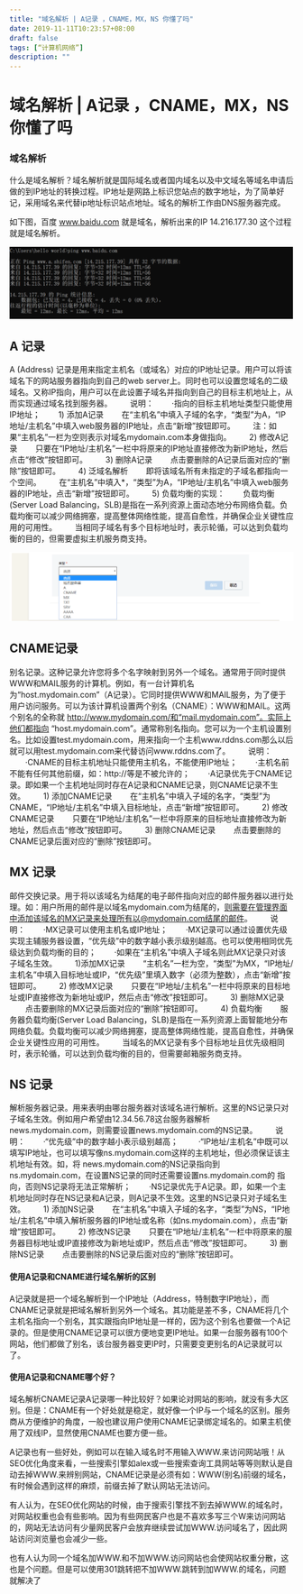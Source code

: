 ```yaml
---
title: "域名解析 | A记录 ，CNAME，MX，NS 你懂了吗"
date: 2019-11-11T10:23:57+08:00
draft: false
tags: [“计算机网络”]
description: ""
---
```




# 域名解析 | A记录 ，CNAME，MX，NS 你懂了吗

### 域名解析

什么是域名解析？域名解析就是国际域名或者国内域名以及中文域名等域名申请后做的到IP地址的转换过程。IP地址是网路上标识您站点的数字地址，为了简单好记，采用域名来代替ip地址标识站点地址。域名的解析工作由DNS服务器完成。

如下图，百度 www.baidu.com 就是域名，解析出来的IP 14.216.177.30 这个过程就是域名解析。  

![Ping baidu](https://github.com/Wxiaote/cloudimg/raw/master/2019/20191114125355.png)





## A 记录

A (Address) 记录是用来指定主机名（或域名）对应的IP地址记录。用户可以将该域名下的网站服务器指向到自己的web server上。同时也可以设置您域名的二级域名。又称IP指向，用户可以在此设置子域名并指向到自己的目标主机地址上，从而实现通过域名找到服务器。
　　说明：
　　·指向的目标主机地址类型只能使用IP地址；
　　1) 添加A记录
　　在“主机名”中填入子域的名字，“类型”为A，“IP地址/主机名”中填入web服务器的IP地址，点击“新增”按钮即可。
　　注：如果“主机名”一栏为空则表示对域名mydomain.com本身做指向。
　　2) 修改A记录 
　　只要在“IP地址/主机名”一栏中将原来的IP地址直接修改为新IP地址，然后点击“修改”按钮即可。
　　3) 删除A记录
　　点击要删除的A记录后面对应的“删除”按钮即可。
　　4) 泛域名解析
　　即将该域名所有未指定的子域名都指向一个空间。
　　在“主机名”中填入*，“类型”为A，“IP地址/主机名”中填入web服务器的IP地址，点击“新增”按钮即可。
　　5) 负载均衡的实现：
　　负载均衡(Server Load Balancing，SLB)是指在一系列资源上面动态地分布网络负载。负载均衡可以减少网络拥塞，提高整体网络性能，提高自愈性，并确保企业关键性应用的可用性。
　　当相同子域名有多个目标地址时，表示轮循，可以达到负载均衡的目的，但需要虚拟主机服务商支持。

![Godaddy 域名管理](https://github.com/Wxiaote/cloudimg/raw/master/2019/20191114125432.png)

## CNAME记录

别名记录。这种记录允许您将多个名字映射到另外一个域名。通常用于同时提供WWW和MAIL服务的计算机。例如，有一台计算机名为“host.mydomain.com”（A记录）。它同时提供WWW和MAIL服务，为了便于用户访问服务。可以为该计算机设置两个别名（CNAME）：WWW和MAIL。这两个别名的全称就 http://www.mydomain.com/和“mail.mydomain.com”。实际上他们都指向 “host.mydomain.com”。通常称别名指向。您可以为一个主机设置别名。比如设置test.mydomain.com，用来指向一个主机www.rddns.com那么以后就可以用test.mydomain.com来代替访问www.rddns.com了。
　　说明：
　　·CNAME的目标主机地址只能使用主机名，不能使用IP地址；
　　·主机名前不能有任何其他前缀，如：http://等是不被允许的；
　　·A记录优先于CNAME记录。即如果一个主机地址同时存在A记录和CNAME记录，则CNAME记录不生效。
　　1) 添加CNAME记录
　　在“主机名”中填入子域的名字，“类型”为CNAME，“IP地址/主机名”中填入目标地址，点击“新增”按钮即可。
　　2) 修改CNAME记录 
　　只要在“IP地址/主机名”一栏中将原来的目标地址直接修改为新地址，然后点击“修改”按钮即可。
　　3) 删除CNAME记录
　　点击要删除的CNAME记录后面对应的“删除”按钮即可。



## MX 记录

邮件交换记录。用于将以该域名为结尾的电子邮件指向对应的邮件服务器以进行处理。如：用户所用的邮件是以域名mydomain.com为结尾的，则需要在管理界面中添加该域名的MX记录来处理所有以@mydomain.com结尾的邮件。
　　说明：
　　·MX记录可以使用主机名或IP地址； 
　　·MX记录可以通过设置优先级实现主辅服务器设置，“优先级”中的数字越小表示级别越高。也可以使用相同优先级达到负载均衡的目的； 
　　·如果在“主机名”中填入子域名则此MX记录只对该子域名生效。
　　1)添加MX记录
　　“主机名”一栏为空，“类型”为MX，“IP地址/主机名”中填入目标地址或IP，“优先级”里填入数字（必须为整数），点击“新增”按钮即可。
　　2) 修改MX记录
　　只要在“IP地址/主机名”一栏中将原来的目标地址或IP直接修改为新地址或IP，然后点击“修改”按钮即可。
　　3) 删除MX记录
　　点击要删除的MX记录后面对应的“删除”按钮即可。
　　4) 负载均衡
　　服务器负载均衡(Server Load Balancing，SLB)是指在一系列资源上面智能地分布网络负载。负载均衡可以减少网络拥塞，提高整体网络性能，提高自愈性，并确保企业关键性应用的可用性。
　　当域名的MX记录有多个目标地址且优先级相同时，表示轮循，可以达到负载均衡的目的，但需要邮箱服务商支持。



## NS 记录

解析服务器记录。用来表明由哪台服务器对该域名进行解析。这里的NS记录只对子域名生效。例如用户希望由12.34.56.78这台服务器解析news.mydomain.com，则需要设置news.mydomain.com的NS记录。
　　说明：
　　·“优先级”中的数字越小表示级别越高； 
　 　·“IP地址/主机名”中既可以填写IP地址，也可以填写像ns.mydomain.com这样的主机地址，但必须保证该主机地址有效。如，将 news.mydomain.com的NS记录指向到ns.mydomain.com，在设置NS记录的同时还需要设置ns.mydomain.com的 指向，否则NS记录将无法正常解析； 
　　·NS记录优先于A记录。即，如果一个主机地址同时存在NS记录和A记录，则A记录不生效。这里的NS记录只对子域名生效。
　　1) 添加NS记录
　　在“主机名”中填入子域的名字，“类型”为NS，“IP地址/主机名”中填入解析服务器的IP地址或名称（如ns.mydomain.com），点击“新增”按钮即可。
　　2) 修改NS记录
　　只要在“IP地址/主机名”一栏中将原来的服务器目标地址或IP直接修改为新地址或IP，然后点击“修改”按钮即可。
　　3) 删除NS记录
　　点击要删除的NS记录后面对应的“删除”按钮即可。



#### 使用A记录和CNAME进行域名解析的区别
A记录就是把一个域名解析到一个IP地址（Address，特制数字IP地址），而CNAME记录就是把域名解析到另外一个域名。其功能是差不多，CNAME将几个主机名指向一个别名，其实跟指向IP地址是一样的，因为这个别名也要做一个A记录的。但是使用CNAME记录可以很方便地变更IP地址。如果一台服务器有100个网站，他们都做了别名，该台服务器变更IP时，只需要变更别名的A记录就可以了。

#### 使用A记录和CNAME哪个好？
域名解析CNAME记录A记录哪一种比较好？如果论对网站的影响，就没有多大区别。但是：CNAME有一个好处就是稳定，就好像一个IP与一个域名的区别。服务商从方便维护的角度，一般也建议用户使用CNAME记录绑定域名的。如果主机使用了双线IP，显然使用CNAME也要方便一些。

A记录也有一些好处，例如可以在输入域名时不用输入WWW.来访问网站哦！从SEO优化角度来看，一些搜索引擎如alex或一些搜索查询工具网站等等则默认是自动去掉WWW.来辨别网站，CNAME记录是必须有如：WWW(别名)前缀的域名，有时候会遇到这样的麻烦，前缀去掉了默认网站无法访问。

有人认为，在SEO优化网站的时候，由于搜索引擎找不到去掉WWW.的域名时，对网站权重也会有些影响。因为有些网民客户也是不喜欢多写三个W来访问网站的，网站无法访问有少量网民客户会放弃继续尝试加WWW.访问域名了，因此网站访问浏览量也会减少一些。

也有人认为同一个域名加WWW.和不加WWW.访问网站也会使网站权重分散，这也是个问题。但是可以使用301跳转把不加WWW.跳转到加WWW.的域名，问题就解决了